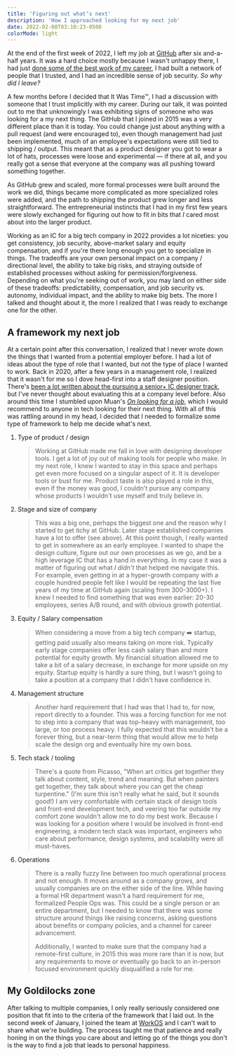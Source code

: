 ```yaml
---
title: 'Figuring out whatʼs next'
description: 'How I approached looking for my next job'
date: 2022-02-08T03:10:23-0500
colorMode: light
---
```


At the end of the first week of 2022, I left my job at [GitHub](https://github.com) after six and-a-half years. It was a hard choice mostly because I wasn't unhappy there, I had just [done some of the best work of my career](https://github.com/features/issues), I had built a network of people that I trusted, and I had an incredible sense of job security. _So why did I leave?_

A few months before I decided that It Was Time™, I had a discussion with someone that I trust implicitly with my career. During our talk, it was pointed out to me that unknowingly I was exhibiting signs of someone who was looking for a my next thing. The GitHub that I joined in 2015 was a very different place than it is today. You could change just about anything with a pull request (and were encouraged to), even though management had just been implemented, much of an employee's expectations were still tied to shipping / output. This meant that as a product designer you got to wear a lot of hats, processes were loose and experimental — if there at all, and you really got a sense that everyone at the company was all pushing toward something together.

As GitHub grew and scaled, more formal processes were built around the work we did, things became more complicated as more specialized roles were added, and the path to shipping the product grew longer and less straightforward. The entrepreneurial instincts that I had in my first few years were slowly exchanged for figuring out how to fit in bits that _I_ cared most about into the larger product.

Working as an IC for a big tech company in 2022 provides a lot niceties: you get consistency, job security, above-market salary and equity compensation, and if you're there long enough you get to specialize in things. The tradeoffs are your own personal impact on a company / directional level, the ability to take big risks, and straying outside of established processes without asking for permission/forgiveness. Depending on what you're seeking out of work, you may land on either side of these tradeoffs: predictability, compensation, and job security vs. autonomy, individual impact, and the ability to make big bets. The more I talked and thought about it, the more I realized that I was ready to exchange one for the other.

## A framework my next job

At a certain point after this conversation, I realized that I never wrote down the things that I wanted from a potential employer before. I had a lot of ideas about the type of role that I wanted, but not the type of place I wanted to work. Back in 2020, after a few years in a management role, I realized that it wasn't for me so I dove head-first into a staff designer position. There's [been a lot written about the pursuing a senior+ IC designer track](https://staff.design), but I've never thought about evaluating this at a company level before. Also around this time I stumbled upon Muan's _[On looking for a job](https://muan.co/2021/12/15/notes-on-looking-for-a-job/)_, which I would recommend to anyone in tech looking for their next thing. With all of this was rattling around in my head, I decided that I needed to formalize some type of framework to help me decide what's next.

1. Type of product / design

   > Working at GitHub made me fall in love with designing developer tools. I get a lot of joy out of making tools for people who make. In my next role, I knew I wanted to stay in this space and perhaps get even more focused on a singular aspect of it. It is developer tools or bust for me. Product taste is also played a role in this, even if the money was good, I couldn't pursue any company whose products I wouldn't use myself and truly believe in.

1. Stage and size of company

   > This was a big one, perhaps the biggest one and the reason why I started to get itchy at GitHub. Later stage established companies have a lot to offer (see above). At this point though, I really wanted to get in somewhere as an early employee. I wanted to shape the design culture, figure out our own processes as we go, and be a high leverage IC that has a hand in everything. In my case it was a matter of figuring out what _I didn't_ that helped me navigate this. For example, even getting in at a hyper-growth company with a couple hundred people felt like I would be repeating the last five years of my time at GitHub again (scaling from 300-3000+). I knew I needed to find something that was even earlier: 20-30 employees, series A/B round, and with obvious growth potential.

1. Equity / Salary compensation

   > When considering a move from a big tech company ➡️ startup, getting paid usually also means taking on more risk. Typically early stage companies offer less cash salary than and more potential for equity growth. My financial situation allowed me to take a bit of a salary decrease, in exchange for more upside on my equity. Startup equity is hardly a sure thing, but I wasn't going to take a position at a company that I didn't have confidence in.

1. Management structure

   > Another hard requirement that I had was that I had to, for now, report directly to a founder. This was a forcing function for me not to step into a company that was top-heavy with management, too large, or too process heavy. I fully expected that this wouldn't be a forever thing, but a near-term thing that would allow me to help scale the design org and eventually hire my own boss.

1. Tech stack / tooling

   > There's a quote from Picasso, "When art critics get together they talk about content, style, trend and meaning. But when painters get together, they talk about where you can get the cheap turpentine." (I'm sure this isn't really what he said, but it sounds good!) I am very comfortable with certain stack of design tools and front-end development tech, and veering too far outside my comfort zone wouldn't allow me to do my best work. Because I was looking for a position where I would be involved in front-end engineering, a modern tech stack was important, engineers who care about performance, design systems, and scalability were all must-haves.

1. Operations

   > There is a really fuzzy line between too much operational process and not enough. It moves around as a company grows, and usually companies are on the either side of the line. While having a formal HR department wasn't a hard requirement for me, formalized People Ops was. This could be a single person or an entire department, but I needed to know that there was some structure around things like raising concerns, asking questions about benefits or company policies, and a channel for career advancement.
   >
   > Additionally, I wanted to make sure that the company had a remote-first culture, in 2015 this was more rare than it is now, but any requirements to move or eventually go back to an in-person focused environment quickly disqualified a role for me.

## My Goldilocks zone

After talking to multiple companies, I only really seriously considered one position that fit into to the criteria of the framework that I laid out. In the second week of January, I joined the team at [WorkOS](https://workos.com) and I can't wait to share what we're building. The process taught me that patience and really honing in on the things you care about and letting go of the things you don't is the way to find a job that leads to personal happiness.
